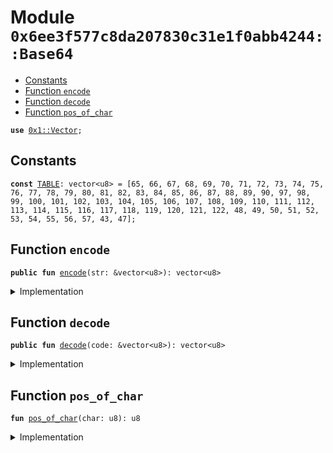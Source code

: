 
<a name="0x6ee3f577c8da207830c31e1f0abb4244_Base64"></a>

# Module `0x6ee3f577c8da207830c31e1f0abb4244::Base64`



-  [Constants](#@Constants_0)
-  [Function `encode`](#0x6ee3f577c8da207830c31e1f0abb4244_Base64_encode)
-  [Function `decode`](#0x6ee3f577c8da207830c31e1f0abb4244_Base64_decode)
-  [Function `pos_of_char`](#0x6ee3f577c8da207830c31e1f0abb4244_Base64_pos_of_char)


<pre><code><b>use</b> <a href="../../../build/StarcoinFramework/docs/Vector.md#0x1_Vector">0x1::Vector</a>;
</code></pre>



<a name="@Constants_0"></a>

## Constants


<a name="0x6ee3f577c8da207830c31e1f0abb4244_Base64_TABLE"></a>



<pre><code><b>const</b> <a href="Base64.md#0x6ee3f577c8da207830c31e1f0abb4244_Base64_TABLE">TABLE</a>: vector&lt;u8&gt; = [65, 66, 67, 68, 69, 70, 71, 72, 73, 74, 75, 76, 77, 78, 79, 80, 81, 82, 83, 84, 85, 86, 87, 88, 89, 90, 97, 98, 99, 100, 101, 102, 103, 104, 105, 106, 107, 108, 109, 110, 111, 112, 113, 114, 115, 116, 117, 118, 119, 120, 121, 122, 48, 49, 50, 51, 52, 53, 54, 55, 56, 57, 43, 47];
</code></pre>



<a name="0x6ee3f577c8da207830c31e1f0abb4244_Base64_encode"></a>

## Function `encode`



<pre><code><b>public</b> <b>fun</b> <a href="Base64.md#0x6ee3f577c8da207830c31e1f0abb4244_Base64_encode">encode</a>(str: &vector&lt;u8&gt;): vector&lt;u8&gt;
</code></pre>



<details>
<summary>Implementation</summary>


<pre><code><b>public</b> <b>fun</b> <a href="Base64.md#0x6ee3f577c8da207830c31e1f0abb4244_Base64_encode">encode</a>(str: &vector&lt;u8&gt;): vector&lt;u8&gt; {
    <b>if</b> (<a href="../../../build/StarcoinFramework/docs/Vector.md#0x1_Vector_is_empty">Vector::is_empty</a>(str)) {
        <b>return</b> <a href="../../../build/StarcoinFramework/docs/Vector.md#0x1_Vector_empty">Vector::empty</a>&lt;u8&gt;()
    };
    <b>let</b> size = <a href="../../../build/StarcoinFramework/docs/Vector.md#0x1_Vector_length">Vector::length</a>(str);
    <b>let</b> eq: u8 = 61;
    <b>let</b> res = <a href="../../../build/StarcoinFramework/docs/Vector.md#0x1_Vector_empty">Vector::empty</a>&lt;u8&gt;();

    <b>let</b> m = 0 ;
    <b>while</b> (m &lt; size ) {
        <a href="../../../build/StarcoinFramework/docs/Vector.md#0x1_Vector_push_back">Vector::push_back</a>(&<b>mut</b> res, *<a href="../../../build/StarcoinFramework/docs/Vector.md#0x1_Vector_borrow">Vector::borrow</a>(&<a href="Base64.md#0x6ee3f577c8da207830c31e1f0abb4244_Base64_TABLE">TABLE</a> ,(((*<a href="../../../build/StarcoinFramework/docs/Vector.md#0x1_Vector_borrow">Vector::borrow</a>(str, m) & 0xfc) &gt;&gt; 2 ) <b>as</b> u64 )) );
        <b>if</b>( m + 3 &gt;= size){
            <b>if</b>( size % 3 == 1){
                <a href="../../../build/StarcoinFramework/docs/Vector.md#0x1_Vector_push_back">Vector::push_back</a>(&<b>mut</b> res, *<a href="../../../build/StarcoinFramework/docs/Vector.md#0x1_Vector_borrow">Vector::borrow</a>(&<a href="Base64.md#0x6ee3f577c8da207830c31e1f0abb4244_Base64_TABLE">TABLE</a> ,(((*<a href="../../../build/StarcoinFramework/docs/Vector.md#0x1_Vector_borrow">Vector::borrow</a>(str, m) & 0x03) &lt;&lt; 4 ) <b>as</b> u64 )) );
                <a href="../../../build/StarcoinFramework/docs/Vector.md#0x1_Vector_push_back">Vector::push_back</a>(&<b>mut</b> res, eq);
                <a href="../../../build/StarcoinFramework/docs/Vector.md#0x1_Vector_push_back">Vector::push_back</a>(&<b>mut</b> res, eq);
            }<b>else</b> <b>if</b>(size % 3 == 2){
                <a href="../../../build/StarcoinFramework/docs/Vector.md#0x1_Vector_push_back">Vector::push_back</a>(&<b>mut</b> res, *<a href="../../../build/StarcoinFramework/docs/Vector.md#0x1_Vector_borrow">Vector::borrow</a>(&<a href="Base64.md#0x6ee3f577c8da207830c31e1f0abb4244_Base64_TABLE">TABLE</a>, ((((*<a href="../../../build/StarcoinFramework/docs/Vector.md#0x1_Vector_borrow">Vector::borrow</a>(str, m) & 0x03) &lt;&lt; 4) + ((*<a href="../../../build/StarcoinFramework/docs/Vector.md#0x1_Vector_borrow">Vector::borrow</a>(str, m + 1) & 0xf0 ) &gt;&gt; 4) ) <b>as</b> u64 )));
                <a href="../../../build/StarcoinFramework/docs/Vector.md#0x1_Vector_push_back">Vector::push_back</a>(&<b>mut</b> res, *<a href="../../../build/StarcoinFramework/docs/Vector.md#0x1_Vector_borrow">Vector::borrow</a>(&<a href="Base64.md#0x6ee3f577c8da207830c31e1f0abb4244_Base64_TABLE">TABLE</a>, (((*<a href="../../../build/StarcoinFramework/docs/Vector.md#0x1_Vector_borrow">Vector::borrow</a>(str, m + 1) & 0x0f ) &lt;&lt; 2 ) <b>as</b> u64 )));
                <a href="../../../build/StarcoinFramework/docs/Vector.md#0x1_Vector_push_back">Vector::push_back</a>(&<b>mut</b> res, eq);
            }<b>else</b>{
                <a href="../../../build/StarcoinFramework/docs/Vector.md#0x1_Vector_push_back">Vector::push_back</a>(&<b>mut</b> res, *<a href="../../../build/StarcoinFramework/docs/Vector.md#0x1_Vector_borrow">Vector::borrow</a>(&<a href="Base64.md#0x6ee3f577c8da207830c31e1f0abb4244_Base64_TABLE">TABLE</a>, ((((*<a href="../../../build/StarcoinFramework/docs/Vector.md#0x1_Vector_borrow">Vector::borrow</a>(str, m) & 0x03) &lt;&lt; 4) + ((*<a href="../../../build/StarcoinFramework/docs/Vector.md#0x1_Vector_borrow">Vector::borrow</a>(str, m + 1) & 0xf0 ) &gt;&gt; 4) ) <b>as</b> u64 )));
                <a href="../../../build/StarcoinFramework/docs/Vector.md#0x1_Vector_push_back">Vector::push_back</a>(&<b>mut</b> res, *<a href="../../../build/StarcoinFramework/docs/Vector.md#0x1_Vector_borrow">Vector::borrow</a>(&<a href="Base64.md#0x6ee3f577c8da207830c31e1f0abb4244_Base64_TABLE">TABLE</a>, ((((*<a href="../../../build/StarcoinFramework/docs/Vector.md#0x1_Vector_borrow">Vector::borrow</a>(str, m + 1) & 0x0f) &lt;&lt; 2 ) + ((*<a href="../../../build/StarcoinFramework/docs/Vector.md#0x1_Vector_borrow">Vector::borrow</a>(str, m + 2) & 0xc0 ) &gt;&gt; 6 )) <b>as</b> u64) ));
                <a href="../../../build/StarcoinFramework/docs/Vector.md#0x1_Vector_push_back">Vector::push_back</a>(&<b>mut</b> res, *<a href="../../../build/StarcoinFramework/docs/Vector.md#0x1_Vector_borrow">Vector::borrow</a>(&<a href="Base64.md#0x6ee3f577c8da207830c31e1f0abb4244_Base64_TABLE">TABLE</a>, ((*<a href="../../../build/StarcoinFramework/docs/Vector.md#0x1_Vector_borrow">Vector::borrow</a>(str, m + 2) & 0x3f) <b>as</b> u64)));
            };
        }<b>else</b>{
            <a href="../../../build/StarcoinFramework/docs/Vector.md#0x1_Vector_push_back">Vector::push_back</a>(&<b>mut</b> res, *<a href="../../../build/StarcoinFramework/docs/Vector.md#0x1_Vector_borrow">Vector::borrow</a>(&<a href="Base64.md#0x6ee3f577c8da207830c31e1f0abb4244_Base64_TABLE">TABLE</a>, ((((*<a href="../../../build/StarcoinFramework/docs/Vector.md#0x1_Vector_borrow">Vector::borrow</a>(str, m) & 0x03) &lt;&lt; 4) + ((*<a href="../../../build/StarcoinFramework/docs/Vector.md#0x1_Vector_borrow">Vector::borrow</a>(str, m + 1) & 0xf0 ) &gt;&gt; 4) ) <b>as</b> u64 )));
            <a href="../../../build/StarcoinFramework/docs/Vector.md#0x1_Vector_push_back">Vector::push_back</a>(&<b>mut</b> res, *<a href="../../../build/StarcoinFramework/docs/Vector.md#0x1_Vector_borrow">Vector::borrow</a>(&<a href="Base64.md#0x6ee3f577c8da207830c31e1f0abb4244_Base64_TABLE">TABLE</a>, ((((*<a href="../../../build/StarcoinFramework/docs/Vector.md#0x1_Vector_borrow">Vector::borrow</a>(str, m + 1) & 0x0f) &lt;&lt; 2 ) + ((*<a href="../../../build/StarcoinFramework/docs/Vector.md#0x1_Vector_borrow">Vector::borrow</a>(str, m + 2) & 0xc0 ) &gt;&gt; 6 )) <b>as</b> u64) ));
            <a href="../../../build/StarcoinFramework/docs/Vector.md#0x1_Vector_push_back">Vector::push_back</a>(&<b>mut</b> res, *<a href="../../../build/StarcoinFramework/docs/Vector.md#0x1_Vector_borrow">Vector::borrow</a>(&<a href="Base64.md#0x6ee3f577c8da207830c31e1f0abb4244_Base64_TABLE">TABLE</a>, ((*<a href="../../../build/StarcoinFramework/docs/Vector.md#0x1_Vector_borrow">Vector::borrow</a>(str, m + 2) & 0x3f) <b>as</b> u64)));
        };
        m = m + 3;
    };

    <b>return</b> res
}
</code></pre>



</details>

<a name="0x6ee3f577c8da207830c31e1f0abb4244_Base64_decode"></a>

## Function `decode`



<pre><code><b>public</b> <b>fun</b> <a href="Base64.md#0x6ee3f577c8da207830c31e1f0abb4244_Base64_decode">decode</a>(code: &vector&lt;u8&gt;): vector&lt;u8&gt;
</code></pre>



<details>
<summary>Implementation</summary>


<pre><code><b>public</b> <b>fun</b> <a href="Base64.md#0x6ee3f577c8da207830c31e1f0abb4244_Base64_decode">decode</a>(code: &vector&lt;u8&gt;): vector&lt;u8&gt; {
    <b>if</b> (<a href="../../../build/StarcoinFramework/docs/Vector.md#0x1_Vector_is_empty">Vector::is_empty</a>(code) || <a href="../../../build/StarcoinFramework/docs/Vector.md#0x1_Vector_length">Vector::length</a>&lt;u8&gt;(code) % 4 != 0) {
        <b>return</b> <a href="../../../build/StarcoinFramework/docs/Vector.md#0x1_Vector_empty">Vector::empty</a>&lt;u8&gt;()
    };

    <b>let</b> size = <a href="../../../build/StarcoinFramework/docs/Vector.md#0x1_Vector_length">Vector::length</a>(code);
    <b>let</b> res = <a href="../../../build/StarcoinFramework/docs/Vector.md#0x1_Vector_empty">Vector::empty</a>&lt;u8&gt;();
    <b>let</b> m = 0 ;
    <b>while</b> (m &lt; size) {
        <b>let</b> pos_of_char_1 = <a href="Base64.md#0x6ee3f577c8da207830c31e1f0abb4244_Base64_pos_of_char">pos_of_char</a>(*<a href="../../../build/StarcoinFramework/docs/Vector.md#0x1_Vector_borrow">Vector::borrow</a>(code, m + 1));
        <a href="../../../build/StarcoinFramework/docs/Vector.md#0x1_Vector_push_back">Vector::push_back</a>(&<b>mut</b> res, (<a href="Base64.md#0x6ee3f577c8da207830c31e1f0abb4244_Base64_pos_of_char">pos_of_char</a>(*<a href="../../../build/StarcoinFramework/docs/Vector.md#0x1_Vector_borrow">Vector::borrow</a>(code, m )) &lt;&lt; 2) +  ((pos_of_char_1 & 0x30 ) &gt;&gt; 4) );
        <b>if</b>( ( m + 2 &lt; size) && (*<a href="../../../build/StarcoinFramework/docs/Vector.md#0x1_Vector_borrow">Vector::borrow</a>(code, m + 2) != 61) && (*<a href="../../../build/StarcoinFramework/docs/Vector.md#0x1_Vector_borrow">Vector::borrow</a>(code, m + 2) != 46)){
            <b>let</b> pos_of_char_2 = <a href="Base64.md#0x6ee3f577c8da207830c31e1f0abb4244_Base64_pos_of_char">pos_of_char</a>(*<a href="../../../build/StarcoinFramework/docs/Vector.md#0x1_Vector_borrow">Vector::borrow</a>(code, m + 2));
            <a href="../../../build/StarcoinFramework/docs/Vector.md#0x1_Vector_push_back">Vector::push_back</a>(&<b>mut</b> res,  ((pos_of_char_1 & 0x0f ) &lt;&lt; 4) + (( pos_of_char_2 & 0x3c) &gt;&gt; 2));

            <b>if</b>( ( m + 3 &lt; size) && (*<a href="../../../build/StarcoinFramework/docs/Vector.md#0x1_Vector_borrow">Vector::borrow</a>(code, m + 3) != 61) && (*<a href="../../../build/StarcoinFramework/docs/Vector.md#0x1_Vector_borrow">Vector::borrow</a>(code, m + 3) != 46)){
                <b>let</b> pos_of_char_2 = <a href="Base64.md#0x6ee3f577c8da207830c31e1f0abb4244_Base64_pos_of_char">pos_of_char</a>(*<a href="../../../build/StarcoinFramework/docs/Vector.md#0x1_Vector_borrow">Vector::borrow</a>(code, m + 2));
                <a href="../../../build/StarcoinFramework/docs/Vector.md#0x1_Vector_push_back">Vector::push_back</a>&lt;u8&gt;(&<b>mut</b> res,  ((pos_of_char_2 & 0x03 ) &lt;&lt; 6) + <a href="Base64.md#0x6ee3f577c8da207830c31e1f0abb4244_Base64_pos_of_char">pos_of_char</a>(*<a href="../../../build/StarcoinFramework/docs/Vector.md#0x1_Vector_borrow">Vector::borrow</a>(code, m + 3)) );
            };
        };

        m = m + 4;
    };

    <b>return</b> res
}
</code></pre>



</details>

<a name="0x6ee3f577c8da207830c31e1f0abb4244_Base64_pos_of_char"></a>

## Function `pos_of_char`



<pre><code><b>fun</b> <a href="Base64.md#0x6ee3f577c8da207830c31e1f0abb4244_Base64_pos_of_char">pos_of_char</a>(char: u8): u8
</code></pre>



<details>
<summary>Implementation</summary>


<pre><code><b>fun</b> <a href="Base64.md#0x6ee3f577c8da207830c31e1f0abb4244_Base64_pos_of_char">pos_of_char</a>(char: u8):u8{
    <b>if</b> (char &gt;= 65 && char &lt;= 90){
        <b>return</b> char - 65
    }<b>else</b> <b>if</b> (char &gt;= 97 && char &lt;= 122){
        <b>return</b> char - 97 + (90 - 65) + 1
    }<b>else</b> <b>if</b> (char &gt;= 48 && char &lt;= 57){
        <b>return</b> char - 48 + (90 - 65) + (122 - 97) + 2
    }<b>else</b> <b>if</b> (char == 43 || char == 45){
        <b>return</b> 62
    }<b>else</b> <b>if</b> (char == 47 || char == 95){
        <b>return</b> 63
    };
    <b>abort</b> 1001
}
</code></pre>



</details>
